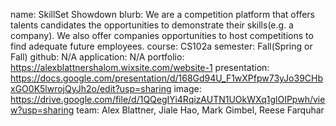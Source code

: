 name: SkillSet Showdown
blurb: We are a competition platform that offers talents candidates the opportunities to demonstrate their skills(e.g. a company). We also offer companies opportunities to host competitions to find adequate future employees.
course: CS102a
semester: Fall(Spring or Fall)
github: N/A
application: N/A
portfolio: https://alexblattnershalom.wixsite.com/website-1
presentation: https://docs.google.com/presentation/d/168Gd94U_F1wXPfpw73yJo39CHbxGO0K5lwrojQyJh2o/edit?usp=sharing
image: https://drive.google.com/file/d/1QQegIYi4RqizAUTN1UOkWXq1glOIPpwh/view?usp=sharing
team:  Alex Blattner, Jiale Hao, Mark Gimbel, Reese Farquhar